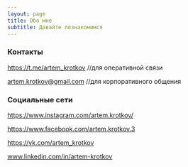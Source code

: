```yaml
---
layout: page
title: Обо мне
subtitle: Давайте познакомимся
---
```


### Контакты

https://t.me/artem_krotkov  //для оперативной связи

artem.krotkov@gmail.com //для корпоративного общения




### Социальные сети


https://www.instagram.com/artem.krotkov/

https://www.facebook.com/artem.krotkov.3

https://vk.com/artem_krotkov

www.linkedin.com/in/artem-krotkov
